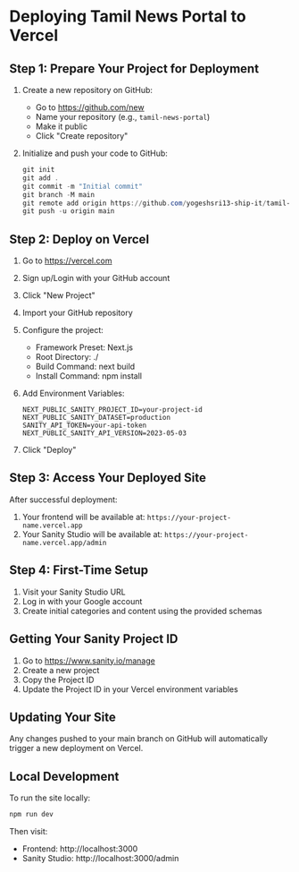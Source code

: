 # Deploying Tamil News Portal to Vercel

## Step 1: Prepare Your Project for Deployment

1. Create a new repository on GitHub:
   - Go to https://github.com/new
   - Name your repository (e.g., `tamil-news-portal`)
   - Make it public
   - Click "Create repository"

2. Initialize and push your code to GitHub:
   ```powershell
   git init
   git add .
   git commit -m "Initial commit"
   git branch -M main
   git remote add origin https://github.com/yogeshsri13-ship-it/tamil-news-portal.git
   git push -u origin main
   ```

## Step 2: Deploy on Vercel

1. Go to https://vercel.com
2. Sign up/Login with your GitHub account
3. Click "New Project"
4. Import your GitHub repository
5. Configure the project:
   - Framework Preset: Next.js
   - Root Directory: ./
   - Build Command: next build
   - Install Command: npm install
   
6. Add Environment Variables:
   ```
   NEXT_PUBLIC_SANITY_PROJECT_ID=your-project-id
   NEXT_PUBLIC_SANITY_DATASET=production
   SANITY_API_TOKEN=your-api-token
   NEXT_PUBLIC_SANITY_API_VERSION=2023-05-03
   ```

7. Click "Deploy"

## Step 3: Access Your Deployed Site

After successful deployment:
1. Your frontend will be available at: `https://your-project-name.vercel.app`
2. Your Sanity Studio will be available at: `https://your-project-name.vercel.app/admin`

## Step 4: First-Time Setup

1. Visit your Sanity Studio URL
2. Log in with your Google account
3. Create initial categories and content using the provided schemas

## Getting Your Sanity Project ID

1. Go to https://www.sanity.io/manage
2. Create a new project
3. Copy the Project ID
4. Update the Project ID in your Vercel environment variables

## Updating Your Site

Any changes pushed to your main branch on GitHub will automatically trigger a new deployment on Vercel.

## Local Development

To run the site locally:
```powershell
npm run dev
```

Then visit:
- Frontend: http://localhost:3000
- Sanity Studio: http://localhost:3000/admin